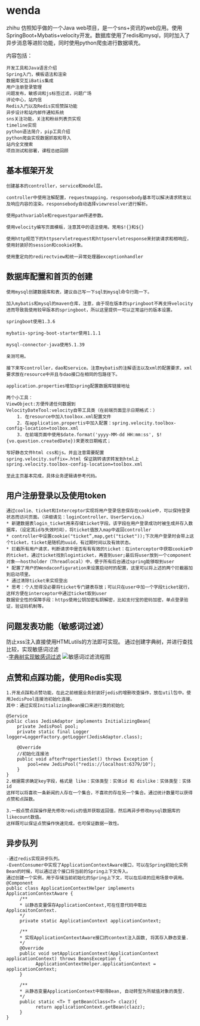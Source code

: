 # wenda
zhihu
仿照知乎做的一个Java web项目，是一个sns+资讯的web应用。使用SpringBoot+Mybatis+velocity开发。数据库使用了redis和mysql，同时加入了异步消息等进阶功能，同时使用python爬虫进行数据填充。  

内容包括：
  
	开发工具和Java语言介绍
	Spring入门，模板语法和渲染
	数据库交互iBatis集成
	用户注册登录管理
	问题发布，敏感词和js标签过滤，问题广场
	评论中心，站内信
	Redis入门以及Redis实现赞踩功能
	异步设计和站内邮件通知系统
	sns关注功能，关注和粉丝列表页实现
	timeline实现
	python语法简介，pip工具介绍
	python爬虫实现数据抓取和导入
	站内全文搜索
	项目测试和部署，课程总结回顾
	
## 基本框架开发
	创建基本的controller，service和model层。
	
	controller中使用注解配置，requestmapping，responsebody基本可以解决请求转发以及响应内容的渲染。responsebody自动选择viewresolver进行解析。
	
	使用pathvariable和requestparam传递参数。
	
	使用velocity编写页面模板，注意其中的语法使用。常用$!{}和${}
	
	使用http规范下的httpservletrequest和httpservletresponse来封装请求和相响应，使用封装好的session和cookie对象。
	
	使用重定向的redirectview和统一异常处理器exceptionhandler
	
## 数据库配置和首页的创建
	使用mysql创建数据库和表，建议自己写一下sql到mysql命令行跑一下。
	
	加入mybatis和mysql的maven仓库，注意，由于现在版本的springboot不再支持velocity进而导致我使用较早版本的springboot，所以这里提供一可以正常运行的版本设置。
	
	springboot使用1.3.6
	
	mybatis-spring-boot-starter使用1.1.1
	
	mysql-connector-java使用5.1.39
	
	亲测可用。
	
	接下来写controller，dao和service。注意mybatis的注解语法以及xml的配置要求，xml要求放在resource中并且与dao接口在相同的包路径下。
	
	application.properties增加spring配置数据库链接地址
	
	两个小工具：
	ViewObject:方便传递任何数据到
	VelocityDateTool:velocity自带工具类（在前端页面显示日期格式：）	
		1. 在resource中加入toolbox.xml配置文件
		2. 在application.propertis中加入配置：spring.velocity.toolbox-config-location=toolbox.xml
		3. 在前端页面中使用$date.format('yyyy-MM-dd HH:mm:ss', $!{vo.question.createdDate})来更改日期格式；

	写好静态文件html css和js。并且注意需要配置
	spring.velocity.suffix=.html 保证跳转请求转发到html上
	spring.velocity.toolbox-config-location=toolbox.xml
	
	至此主页基本完成，具体业务逻辑请参考代码。
	
## 用户注册登录以及使用token
	通过coolie、ticket和Interceptor实现将用户登录信息保存在cookie中，可以保持登录状态而访问页面。（详细请见：loginController、UserService。）
	* 新建数据表login_ticket用来存储ticket字段。该字段在用户登录成功时被生成并存入数据库，（设定其id与失效时间），将ticket值放入map中返回controller
	* controller中设置cookie("ticket”,map,get("ticket"));下次用户登录时会带上这个ticket，ticket是随机的uuid，有过期时间以及有效状态。
	* 拦截所有用户请求，判断请求中是否有有有效的ticket：在interceptor中获取cookie中的ticket，通过ticket找到loginticket，再查到user;最后将user放到一个component对象——hostholder（Threadlocal）中，便于所有后台通过spring能够取到user   
	* 配置了用户的Wendaconfiguration来设置启动时的配置，这里可以将上述的两个拦截器加到启动项里。
	* 通过清除ticket来实现登出
	* 思考：个人觉得没必要将ticket专门建表存放；可以只在user中加一个字段ticket就行，这样方便在interceptor中通过ticket取到user
	数据安全性的保障手段：https使用公钥加密私钥解密，比如支付宝的密码加密，单点登录验证，验证码机制等。

## 问题发表功能（敏感词过滤）
防止xss注入直接使用HTMLutils的方法即可实现。
通过创建字典树，并进行查找比较，实现敏感词过滤  
-[字典树实现敏感词过滤](https://www.jianshu.com/p/52709faef79c)
![敏感词过滤流程图](https://github.com/goffery-Gong/wenda/tree/master/src/main/resources/敏感词过滤.jpg)

## 点赞和点踩功能，使用Redis实现
	1.开发点踩和点赞功能，在此之前根据业务封装好jedis的增删改查操作，放在util包中。使用JedisPool连接池初始化连接。
	其中：通过实现InitializingBean接口来进行类的初始化
	
	@Service
	public class JedisAdaptor implements InitializingBean{
		private JedisPool pool;
		private static final Logger logger=LoggerFactory.getLogger(JedisAdaptor.class);
		
		@Override
		//初始化连接池
		public void afterPropertiesSet() throws Exception {
			pool=new JedisPool("redis://localhost:6379/10");
		}
	}
	2.根据需求确定key字段，格式是 like：实体类型：实体id 和 dislike：实体类型：实体id  
	这样可以将喜欢一条新闻的人存在一个集合，不喜欢的存在另一个集合。通过统计数量可以获得点赞和点踩数。
	
	3.一般点赞点踩操作是先修改redis的值并获取返回值，然后再异步修改mysql数据库的likecount数值。  
	这样既可以保证点赞操作快速完成，也可保证数据一致性。

##	异步队列
	-通过redis实现异步队列。
	-EventConsumer中实现了ApplicationContextAware接口，可以在Spring初始化实例 Bean的时候，可以通过这个接口将当前的Spring上下文传入。  
	通过创建一个实例，用于存储当前初始化的Spring上下文，可以在后续的应用场景中调用。
	@Component
	public class ApplicationContextHelper implements ApplicationContextAware {
		 /** 
	     * 以静态变量保存ApplicationContext,可在任意代码中取出ApplicaitonContext. 
	     */  
	     private static ApplicationContext applicationContext;
	
		 /** 
	     * 实现ApplicationContextAware接口的context注入函数, 将其存入静态变量. 
	 	 */ 
	     @Override
	     public void setApplicationContext(ApplicationContext applicationContext) throws BeansException {
	           ApplicationContextHelper.applicationContext = applicationContext;
	     }
		
		 /** 
	 	 * 从静态变量ApplicationContext中取得Bean, 自动转型为所赋值对象的类型. 
	 	 */
	     public static <T> T getBean(Class<T> clazz){
	           return applicationContext.getBean(clazz);
	     }
	}

	
	
	
	
	
	
	
	